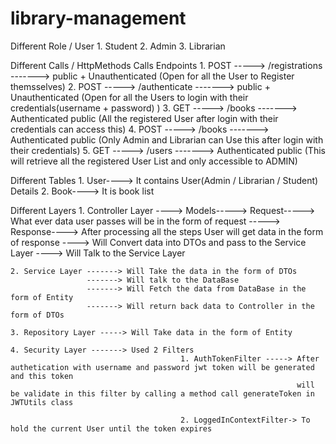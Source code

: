 # library-management

Different Role / User 
    1. Student
    2. Admin
    3. Librarian
    
Different Calls / HttpMethods
      Calls            Endpoints
    1. POST -----> /registrations -------> public + Unauthenticated (Open for all the User to Register themsselves)
    2. POST -----> /authenticate  -------> public + Unauthenticated (Open for all the Users to login with their credentials(username + password) )
    3. GET  -----> /books         -------> Authenticated public (All the registered User after login with their credentials can access this)
    4. POST -----> /books         -------> Authenticated public (Only Admin and Librarian can Use this after login with their credentials)
    5. GET  -----> /users         -------> Authenticated public (This will retrieve all the registered User List and only accessible to ADMIN)

Different Tables 
    1. User----> It contains User(Admin / Librarian / Student) Details
    2. Book----> It is book list
    
Different Layers
    1. Controller Layer ----> Models-----> Request-----> What ever data user passes will be in the form of request
                                    -----> Response----> After processing all the steps User will get data in the form of response
                        ----> Will Convert data into DTOs and pass to the Service Layer
                        ----> Will Talk to the Service Layer
                        
    2. Service Layer -------> Will Take the data in the form of DTOs 
                     -------> Will talk to the DataBase
                     -------> Will Fetch the data from DataBase in the form of Entity
                     -------> Will return back data to Controller in the form of DTOs
                     
    3. Repository Layer -----> Will Take data in the form of Entity
     
    4. Security Layer -------> Used 2 Filters 
                                          1. AuthTokenFilter -----> After authetication with username and password jwt token will be generated and this token 
                                                                    will be validate in this filter by calling a method call generateToken in JWTUtils class
                                                                    
                                          2. LoggedInContextFilter-> To hold the current User until the token expires
                                                                  
    
    
